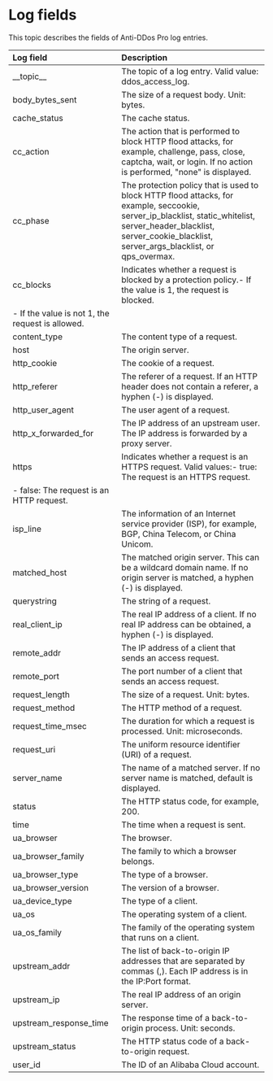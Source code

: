 # Log fields

This topic describes the fields of Anti-DDos Pro log entries.

|Log field|Description|
|:--------|:----------|
|\_\_topic\_\_|The topic of a log entry. Valid value: ddos\_access\_log.|
|body\_bytes\_sent|The size of a request body. Unit: bytes.|
|cache\_status|The cache status.|
|cc\_action|The action that is performed to block HTTP flood attacks, for example, challenge, pass, close, captcha, wait, or login. If no action is performed, "none" is displayed.|
|cc\_phase|The protection policy that is used to block HTTP flood attacks, for example, seccookie, server\_ip\_blacklist, static\_whitelist, server\_header\_blacklist, server\_cookie\_blacklist, server\_args\_blacklist, or qps\_overmax.|
|cc\_blocks|Indicates whether a request is blocked by a protection policy.-   If the value is 1, the request is blocked.
-   If the value is not 1, the request is allowed. |
|content\_type|The content type of a request.|
|host|The origin server.|
|http\_cookie|The cookie of a request.|
|http\_referer|The referer of a request. If an HTTP header does not contain a referer, a hyphen \(-\) is displayed.|
|http\_user\_agent|The user agent of a request.|
|http\_x\_forwarded\_for|The IP address of an upstream user. The IP address is forwarded by a proxy server.|
|https|Indicates whether a request is an HTTPS request. Valid values:-   true: The request is an HTTPS request.
-   false: The request is an HTTP request. |
|isp\_line|The information of an Internet service provider \(ISP\), for example, BGP, China Telecom, or China Unicom.|
|matched\_host|The matched origin server. This can be a wildcard domain name. If no origin server is matched, a hyphen \(-\) is displayed.|
|querystring|The string of a request.|
|real\_client\_ip|The real IP address of a client. If no real IP address can be obtained, a hyphen \(-\) is displayed.|
|remote\_addr|The IP address of a client that sends an access request.|
|remote\_port|The port number of a client that sends an access request.|
|request\_length|The size of a request. Unit: bytes.|
|request\_method|The HTTP method of a request.|
|request\_time\_msec|The duration for which a request is processed. Unit: microseconds.|
|request\_uri|The uniform resource identifier \(URI\) of a request.|
|server\_name|The name of a matched server. If no server name is matched, default is displayed.|
|status|The HTTP status code, for example, 200.|
|time|The time when a request is sent.|
|ua\_browser|The browser.|
|ua\_browser\_family|The family to which a browser belongs.|
|ua\_browser\_type|The type of a browser.|
|ua\_browser\_version|The version of a browser.|
|ua\_device\_type|The type of a client.|
|ua\_os|The operating system of a client.|
|ua\_os\_family|The family of the operating system that runs on a client.|
|upstream\_addr|The list of back-to-origin IP addresses that are separated by commas \(,\). Each IP address is in the IP:Port format.|
|upstream\_ip|The real IP address of an origin server.|
|upstream\_response\_time|The response time of a back-to-origin process. Unit: seconds.|
|upstream\_status|The HTTP status code of a back-to-origin request.|
|user\_id|The ID of an Alibaba Cloud account.|

